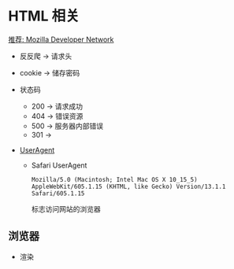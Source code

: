 # HTML 相关
[推荐: Mozilla Developer Network](https://developer.mozilla.org/zh-CN/)
- 反反爬 -> 请求头
- cookie -> 储存密码
- 状态码
  - 200 -> 请求成功
  - 404 -> 错误资源
  - 500 -> 服务器内部错误
  - 301 -> 

- [UserAgent](http://litten.me/2014/09/26/history-of-browser-useragent/)
  - Safari UserAgent
    ```
    Mozilla/5.0 (Macintosh; Intel Mac OS X 10_15_5) AppleWebKit/605.1.15 (KHTML, like Gecko) Version/13.1.1 Safari/605.1.15
    ```

    标志访问网站的浏览器

## 浏览器
- 渲染
